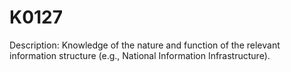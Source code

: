 # K0127
Description: Knowledge of the nature and function of the relevant information structure (e.g., National Information Infrastructure).
